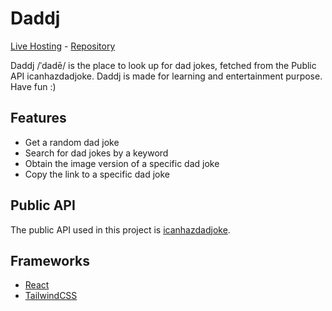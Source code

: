 # Daddj

[Live Hosting](https://dc-darren.github.io/daddj) - [Repository](https://github.com/dc-darren/daddj)

Daddj /ˈdadē/ is the place to look up for dad jokes, fetched from the Public API icanhazdadjoke. Daddj is made for learning and entertainment purpose. Have fun :)

## Features

- Get a random dad joke
- Search for dad jokes by a keyword
- Obtain the image version of a specific dad joke
- Copy the link to a specific dad joke

## Public API

The public API used in this project is [icanhazdadjoke](https://icanhazdadjoke.com/).

## Frameworks

- [React](https://reactjs.org/)
- [TailwindCSS](https://tailwindcss.com/)